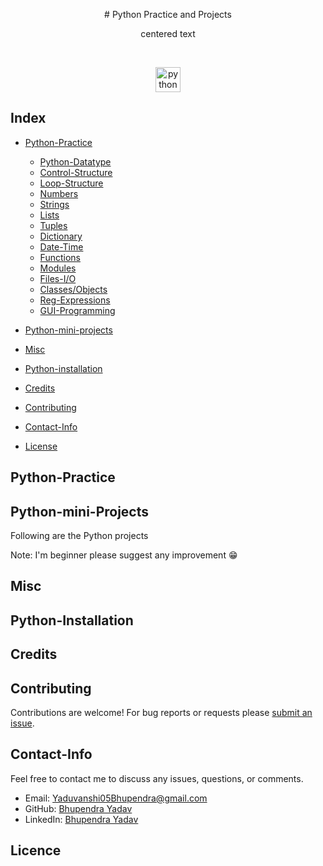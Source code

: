
<p style="text-align: center;"> 
 # Python Practice and Projects
</p>
<p align="center">centered text</p>
<br/>
<p align="center">
  <img src="https://www.vectorlogo.zone/logos/python/python-icon.svg" alt="python" width="40" height="40"/>
</p>

## Index

* [Python-Practice](#perl-practice)
    * [Python-Datatype](#Perl-Datatype)
    * [Control-Structure](#Control-Structure)
    * [Loop-Structure](#Loop-Structure)
    * [Numbers](#Numbers)
    * [Strings](#Strings)
    * [Lists](#Lists)
    * [Tuples](#Tuples)
    * [Dictionary](#Dictionary)
    * [Date-Time](#Date-Time)
    * [Functions](#Functions)
    * [Modules](#Modules)
    * [Files-I/O](#Files-I/O)
    * [Classes/Objects](#Classes/Objects)
    * [Reg-Expressions](#Reg-Expressions)
    * [GUI-Programming](#GUI-Programming)

* [Python-mini-projects](#Python-mini-projects)

* [Misc](#Misc)
* [Python-installation](#Python-Installation)
* [Credits](#Credits)
* [Contributing](#Contributing)
* [Contact-Info](#Contact-Info)
* [License](#License)

## Python-Practice

## Python-mini-Projects
Following are the Python projects


Note: I'm beginner please suggest any improvement :grin:


## Misc

## Python-Installation

## Credits

## Contributing

Contributions are welcome!  For bug reports or requests please [submit an issue](https://github.com/Yaduvanshi05Bhupendra/Python_Protfolio/issues).

## Contact-Info

Feel free to contact me to discuss any issues, questions, or comments.

* Email: [Yaduvanshi05Bhupendra@gmail.com](mailto:Yaduvanshi05Bhupendra@gmail.com)
* GitHub: [Bhupendra Yadav](https://github.com/Yaduvanshi05Bhupendra)
* LinkedIn: [Bhupendra Yadav](https://www.linkedin.com/in/yaduvanshi05bhupendra)

## Licence
